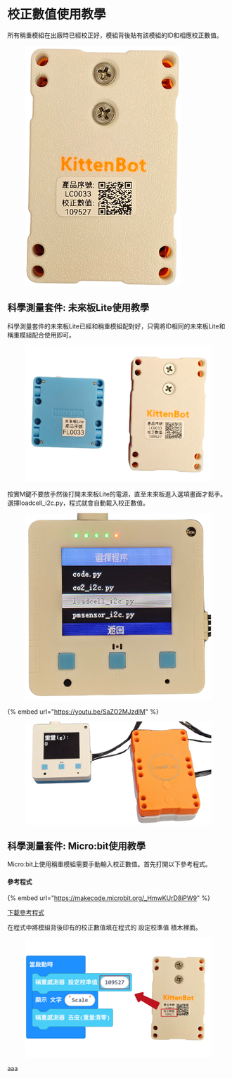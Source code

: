 # 校正數值使用教學

所有稱重模組在出廠時已經校正好，模組背後貼有該模組的ID和相應校正數值。

<figure><img src="../../../.gitbook/assets/loadcell_calibrate1.png" alt=""><figcaption></figcaption></figure>

## 科學測量套件: 未來板Lite使用教學

科學測量套件的未來板Lite已經和稱重模組配對好，只需將ID相同的未來板Lite和稱重模組配合使用即可。

<figure><img src="../../../.gitbook/assets/loadcell_calibrate_fl.png" alt=""><figcaption></figcaption></figure>

按實M鍵不要放手然後打開未來板Lite的電源，直至未來板進入選項畫面才鬆手。選擇loadcell\_i2c.py，程式就會自動載入校正數值。

<figure><img src="../../../.gitbook/assets/loadcell_program.png" alt=""><figcaption></figcaption></figure>



{% embed url="https://youtu.be/SaZO2MJzdlM" %}

<figure><img src="../../../.gitbook/assets/loadcell_display.png" alt=""><figcaption></figcaption></figure>

## 科學測量套件: Micro:bit使用教學

Micro:bit上使用稱重模組需要手動輸入校正數值。首先打開以下參考程式。

#### 參考程式

{% embed url="https://makecode.microbit.org/_HmwKUrD8iPW9" %}

[下載參考程式](https://makecode.microbit.org/_HmwKUrD8iPW9)

在程式中將模組背後印有的校正數值填在程式的 設定校準值 積木裡面。

<figure><img src="../../../.gitbook/assets/loadcell_calibrate_mb (1).png" alt=""><figcaption></figcaption></figure>

aaa
